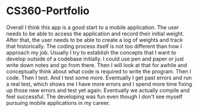 # CS360-Portfolio

Overall I think this app is a good start to a mobile application. The user needs to be able to access the application and record their initial weight. After that, the user needs to be able to create a log of weights and track that historically. The coding process itself is not too different than how I approach my job. Usually I try to establish the concepts that I want to develop outside of a codebase initially. I could use pen and paper or just write down notes and go from there. Then I will look at that for awhile and conceptually think about what code is required to write the program. Then I code. Then I test. And I test some more. Eventually I get past errors and run a real test, which shows me I have more errors and I spend more time fixing up those new errors and test yet again. Eventually we actually compile and feel successful. The developing was fun even though I don't see myself pursuing mobile applications in my career.
